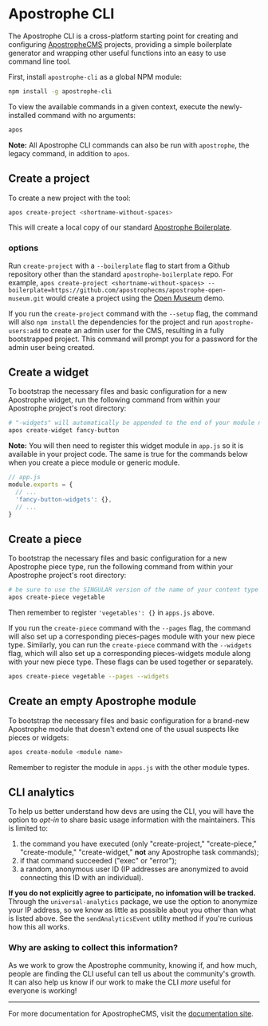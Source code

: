 # Apostrophe CLI

The Apostrophe CLI is a cross-platform starting point for creating and configuring [ApostropheCMS](https://github.com/apostrophecms/apostrophe) projects, providing a simple boilerplate generator and wrapping other useful functions into an easy to use command line tool.

First, install `apostrophe-cli` as a global NPM module:
```bash
npm install -g apostrophe-cli
```

To view the available commands in a given context, execute the newly-installed command with no arguments:
```bash
apos
```

**Note:** All Apostrophe CLI commands can also be run with `apostrophe`, the legacy command, in addition to `apos`.

## Create a project

To create a new project with the tool:
```bash
apos create-project <shortname-without-spaces>
```

This will create a local copy of our standard [Apostrophe Boilerplate](https://github.com/apostrophecms/apostrophe-boilerplate).

### options

Run `create-project` with a `--boilerplate` flag to start from a Github repository other than the standard `apostrophe-boilerplate` repo. For example, `apos create-project <shortname-without-spaces> --boilerplate=https://github.com/apostrophecms/apostrophe-open-museum.git` would create a project using the [Open Museum](https://github.com/apostrophecms/apostrophe-open-museum) demo.

If you run the `create-project` command with the `--setup` flag, the command will also `npm install` the dependencies for the project and run `apostrophe-users:add` to create an admin user for the CMS, resulting in a fully bootstrapped project. This command will prompt you for a password for the admin user being created.

## Create a widget
To bootstrap the necessary files and basic configuration for a new Apostrophe widget, run the following command from within your Apostrophe project's root directory:
```bash
# "-widgets" will automatically be appended to the end of your module name
apos create-widget fancy-button
```

**Note:** You will then need to register this widget module in `app.js` so it is available in your project code. The same is true for the commands below when you create a piece module or generic module.

```javascript
// app.js
module.exports = {
  // ...
  'fancy-button-widgets': {},
  // ...
}
```


## Create a piece
To bootstrap the necessary files and basic configuration for a new Apostrophe piece type, run the following command from within your Apostrophe project's root directory:
```bash
# be sure to use the SINGULAR version of the name of your content type
apos create-piece vegetable
```

Then remember to register `'vegetables': {}` in `apps.js` above.

If you run the `create-piece` command with the `--pages` flag, the command will also set up a corresponding pieces-pages module with your new piece type. Similarly, you can run the `create-piece` command with the `--widgets` flag, which will also set up a corresponding pieces-widgets module along with your new piece type. These flags can be used together or separately.

```bash
apos create-piece vegetable --pages --widgets
```

## Create an empty Apostrophe module
To bootstrap the necessary files and basic configuration for a brand-new Apostrophe module that doesn't extend one of the usual suspects like pieces or widgets:
```bash
apos create-module <module name>
```

Remember to register the module in `apps.js` with the other module types.

## CLI analytics

To help us better understand how devs are using the CLI, you will have the option to *opt-in* to share basic usage information with the maintainers. This is limited to:
1. the command you have executed (only "create-project," "create-piece," "create-module," "create-widget," **not** any Apostrophe task commands);
2. if that command succeeded ("exec" or "error");
3. a random, anonymous user ID (IP addresses are anonymized to avoid connecting this ID with an individual).

**If you do not explicitly agree to participate, no infomation will be tracked.** Through the `universal-analytics` package, we use the option to anonymize your IP address, so we know as little as possible about you other than what is listed above. See the `sendAnalyticsEvent` utility method if you're curious how this all works.

### Why are asking to collect this information?

As we work to grow the Apostrophe community, knowing if, and how much, people are finding the CLI useful can tell us about the community's growth. It can also help us know if our work to make the CLI *more* useful for everyone is working!

---------------

For more documentation for ApostropheCMS, visit the [documentation site](https://docs.apostrophecms.org).
